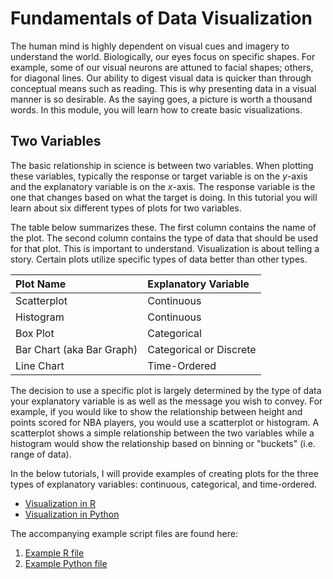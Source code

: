 # Fundamentals of Data Visualization
The human mind is highly dependent on visual cues and imagery to understand the world. Biologically, our eyes focus on specific shapes. For example, some of our visual neurons are attuned to facial shapes; others, for diagonal lines. Our ability to digest visual data is quicker than through conceptual means such as reading. This is why presenting data in a visual manner is so desirable. As the saying goes, a picture is worth a thousand words. In this module, you will learn how to create basic visualizations.

## Two Variables
The basic relationship in science is between two variables. When plotting these variables, typically the response or target variable is on the *y*-axis and the explanatory variable is on the *x*-axis. The response variable is the one that changes based on what the target is doing. In this tutorial you will learn about six different types of plots for two variables. 

The table below summarizes these. The first column contains the name of the plot. The second column contains the type of data that should be used for that plot. This is important to understand. Visualization is about telling a story. Certain plots utilize specific types of data better than other types.

| Plot Name | Explanatory Variable |
|:---|:---|
| Scatterplot | Continuous |
| Histogram | Continuous |
| Box Plot | Categorical |
| Bar Chart (aka Bar Graph) | Categorical or Discrete |
| Line Chart | Time-Ordered |

The decision to use a specific plot is largely determined by the type of data your explanatory variable is as well as the message you wish to convey. For example, if you would like to show the relationship between height and points scored for NBA players, you would use a scatterplot or histogram. A scatterplot shows a simple relationship between the two variables while a histogram would show the relationship based on binning or "buckets" (i.e. range of data).

In the below tutorials, I will provide examples of creating plots for the three types of explanatory variables: continuous, categorical, and time-ordered.
* [Visualization in R](assets/tutorial%20visualization%20fundamentals%20in%20r.md)
* [Visualization in Python](assets/tutorial%20visualization%20fundamentals%20in%20python.md)

The accompanying example script files are found here:
1. [Example R file](assets/visualization%20fundamentals%20example.R)
1. [Example Python file](assets/visualization%20fundamentals%20example.py)